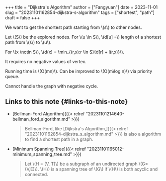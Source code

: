 +++
title = "Dijkstra's Algorithm"
author = ["Fangyuan"]
date = 2023-11-01
slug = "20231101162854-dijkstra-s-algorithm"
tags = ["shortest", "path"]
draft = false
+++

We want to get the shortest path starting from \\(s\\) to other nodes.

Let \\(S\\) be the explored nodes. For \\(u \in S\\), \\(d[u] =\\) length of a shortest path from \\(s\\) to \\(u\\).

For \\(x \notin S\\), \\(d(x) = \min\_{(r,x):r \in S}{d[r] + l(r,x)}\\).

It requires no negative values of vertex.

Running time is \\(O(mn)\\). Can be improved to \\(O(m\log n)\\) via priority queue.

Cannot handle the graph with negative cycle.


## Links to this note {#links-to-this-note}

-   [Bellman-Ford Algorithm]({{< relref "20231101214640-bellman_ford_algorithm.md" >}})

    > Bellman-Ford, like [Dijkstra's Algorithm,]({{< relref "20231101162854-dijkstra_s_algorithm.md" >}}) is also a algorithm to find a shortest path in a graph.
-   [Minimum Spanning Tree]({{< relref "20231101165012-minimum_spanning_tree.md" >}})

    > Let \\(H = (V, T)\\) be a subgraph of an <span class="underline">undirected</span> graph \\(G=(V,E)\\). \\(H\\) is a spanning tree of \\(G\\) if \\(H\\) is both acyclic and <span class="underline">connected</span>.

